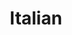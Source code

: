 ---
title: Italian
crosslinks:
- italy
- perlediritaly
- perlediritalian
- autotldr
- ShitEvilModsSay
- Italia
- television
- worldnews
- commercialisti
- changetip
- Ital1an
- WhereIsAssange
- ussr
- REEEEEEEEEE
- nexus5x
- im14andthisisdeep
- cazzeggio
- perlediperlediritaly
- litigi
- xkcd
---